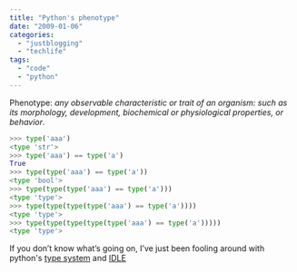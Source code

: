 ```yaml
---
title: "Python's phenotype"
date: "2009-01-06"
categories: 
  - "justblogging"
  - "techlife"
tags: 
  - "code"
  - "python"
---
```


Phenotype: _any observable characteristic or trait of an organism: such as its morphology, development, biochemical or physiological properties, or behavior_.

```python
>>> type('aaa') 
<type 'str'> 
>>> type('aaa') == type('a') 
True 
>>> type(type('aaa') == type('a')) 
<type 'bool'> 
>>> type(type(type('aaa') == type('a'))) 
<type 'type'> 
>>> type(type(type(type('aaa') == type('a')))) 
<type 'type'> 
>>> type(type(type(type(type('aaa') == type('a'))))) 
<type 'type'>
```

If you don’t know what’s going on, I’ve just been fooling around with python's [type system](http://www.cafepy.com/article/python_types_and_objects/python_types_and_objects.html) and [IDLE](https://docs.python.org/3/library/idle.html)

